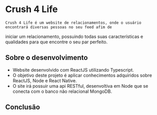# Crush 4 Life
    Crush 4 Life é um website de relacionamentos, onde o usuário encontrará diversas pessoas no seu feed afim de
iniciar um relacionamento, possuindo todas suas características e qualidades para que encontre o seu par perfeito.

## Sobre o desenvolvimento
- Website desenvolvido com ReactJS utilizando Typescript.
- O objetivo deste projeto é aplicar conhecimentos adquiridos sobre ReactJS, Node e React Native.
- O site irá possuir uma api RESTful, desenvoltiva em Node que se conecta com o banco não relacional MongoDB.

## Conclusão
